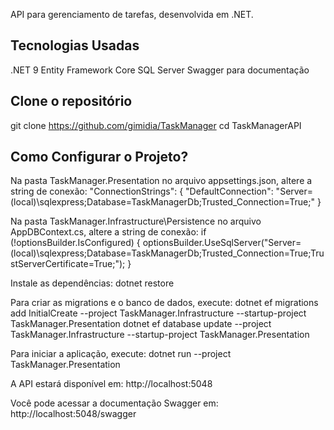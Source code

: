 API para gerenciamento de tarefas, desenvolvida em .NET.

## Tecnologias Usadas
.NET 9
Entity Framework Core
SQL Server
Swagger para documentação

## Clone o repositório
git clone https://github.com/gimidia/TaskManager
cd TaskManagerAPI

## Como Configurar o Projeto?
Na pasta TaskManager.Presentation no arquivo appsettings.json, altere a string de conexão:
"ConnectionStrings": {
   "DefaultConnection": "Server=(local)\\sqlexpress;Database=TaskManagerDb;Trusted_Connection=True;"
}

Na pasta TaskManager.Infrastructure\Persistence no arquivo AppDBContext.cs, altere a string de conexão:
if (!optionsBuilder.IsConfigured)
{
    optionsBuilder.UseSqlServer("Server=(local)\\sqlexpress;Database=TaskManagerDb;Trusted_Connection=True;TrustServerCertificate=True;");
}

Instale as dependências:
dotnet restore

Para criar as migrations e o banco de dados, execute:
dotnet ef migrations add InitialCreate --project TaskManager.Infrastructure --startup-project TaskManager.Presentation
dotnet ef database update --project TaskManager.Infrastructure --startup-project TaskManager.Presentation

Para iniciar a aplicação, execute:
dotnet run --project TaskManager.Presentation

A API estará disponível em:
http://localhost:5048

Você pode acessar a documentação Swagger em:
http://localhost:5048/swagger
